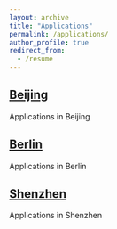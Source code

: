 ```yaml
---
layout: archive
title: "Applications"
permalink: /applications/
author_profile: true
redirect_from:
  - /resume
---
```


## [Beijing](Beijing.html)
Applications in Beijing

## [Berlin](Berlin.md)
Applications in Berlin

## [Shenzhen](Shenzhen.md)
Applications in Shenzhen
